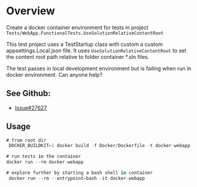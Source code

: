 # Overview

Create a docker container environment for tests in project `Tests/WebApp.FunctionalTests.UseSolutionRelativeContentRoot`

This test project uses a TestStartup class with custom a custom appsettings.Local.json file.
It uses `UseSolutionRelativeContentRoot` to set the content root path relative to folder container \*.sln files.

The test passes in local development environment but is failing when run in docker environment. Can anyone help?

## See Github:

- [Issue#27627](https://github.com/dotnet/aspnetcore/issues/27627)

## Usage

```C#
# from root dir
 DOCKER_BUILDKIT=1 docker build -f Docker/Dockerfile -t docker-webapp .

# run tests in the container
docker run --rm docker-webapp

# explore further by starting a bash shell in container
 docker run --rm --entrypoint=bash -it docker-webapp
```
